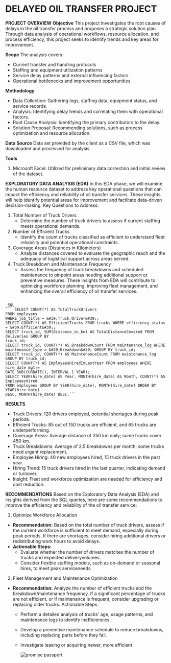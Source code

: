 # DELAYED OIL TRANSFER PROJECT
**PROJECT OVERVIEW**
 **Objective** 
This project investigates the root causes of delays in the oil transfer
process and proposes a strategic solution plan. Through data analysis of operational workflows, resource
allocation, and process efficiency, this project seeks to identify trends and key areas for improvement.

**Scope**
 The analysis covers:
* Current transfer and handling protocols
* Staffing and equipment utilization patterns
*  Service delay patterns and external influencing factors
*   Operational bottlenecks and improvement opportunities
  
**Methodology**
 * Data Collection: Gathering logs, staffing data, equipment status, and service records.
 *  Analysis: Identifying delay trends and correlating them with operational factors.
 *  Root Cause Analysis: Identifying the primary contributors to the delay.
 *  Solution Proposal: Recommending solutions, such as process optimization and resource allocation.

  **Data Source**
   Data set provided by the client as a CSV file, which was downloaded and processed for
analysis.

**Tools**
1. Microsoft Excel: Utilized for preliminary data correction and initial review of the dataset.

**EXPLORATORY DATA ANALYSIS (EDA)**
In this EDA phase, we will examine the human resource
dataset to address key operational questions that can impact the efficiency and reliability of oil transfer
services. These insights will help identify potential areas for improvement and facilitate data-driven
decision-making. Key Questions to Address:
1. Total Number of Truck Drivers
   * Determine the number of truck drivers to assess if current staffing meets operational demands.
2. Number of Efficient Trucks
   * Identify the count of trucks classified as efficient to understand fleet reliability and potential
operational constraints.
3. Coverage Areas (Distances in Kilometers)
   * Analyze distances covered to evaluate the geographic reach and the adequacy of logistical
support across areas served.
4. Truck Breakdown and Maintenance Frequency
   * Assess the frequency of truck breakdowns and scheduled maintenance to pinpoint areas needing
additional support or preventive measures.
These insights from EDA will contribute to optimizing workforce planning, improving fleet management,
and enhancing the overall efficiency of oil transfer services.

```

_SQL_
``` SELECT COUNT(*) AS TotalTruckDrivers
FROM employees
WHERE job_title = &#39;Truck Driver&#39;;
SELECT COUNT(*) AS EfficientTrucks FROM trucks WHERE efficiency_status = &#39;Efficient&#39;;
SELECT truck_id, SUM(distance_in_km) AS TotalDistanceCovered FROM deliveries GROUP BY
truck_id;
SELECT truck_id, COUNT(*) AS BreakdownCount FROM maintenance_log WHERE
maintenance_type = &#39;Breakdown&#39; GROUP BY truck_id;
SELECT truck_id, COUNT(*) AS MaintenanceCount FROM maintenance_log GROUP BY truck_id;
SELECT COUNT(*) AS EmployeesHiredInLastYear FROM employees WHERE hire_date &gt;=
DATE_SUB(CURDATE(), INTERVAL 1 YEAR);
SELECT YEAR(hire_date) AS Year, MONTH(hire_date) AS Month, COUNT(*) AS EmployeesHired
FROM employees GROUP BY YEAR(hire_date), MONTH(hire_date) ORDER BY YEAR(hire_date)
DESC, MONTH(hire_date) DESC;```

```

**RESULTS**
* Truck Drivers: 120 drivers employed, potential shortages during peak periods.
* Efficient Trucks: 85 out of 150 trucks are efficient, and 65 trucks are underperforming.
* Coverage Areas: Average distance of 250 km daily; some trucks cover 450 km.
* Truck Breakdowns: Average of 2.5 breakdowns per month; some trucks need urgent replacement.
* Employee Hiring: 40 new employees hired, 15 truck drivers in the past year.
* Hiring Trend: 15 truck drivers hired in the last quarter, indicating demand or turnover.
* Insight: Fleet and workforce optimization are needed for efficiency and cost reduction.
  
**RECOMMENDATIONS**
Based on the Exploratory Data Analysis (EDA) and insights derived from the SQL queries, here are some
recommendations to improve the efficiency and reliability of the oil transfer service:
1. Optimize Workforce Allocation
 * **Recommendation:** Based on the total number of truck drivers, assess if the current workforce is
sufficient to meet demand, especially during peak periods. If there are shortages, consider hiring
additional drivers or redistributing work hours to avoid delays.
 * **Actionable Steps:**
     * Evaluate whether the number of drivers matches the number of trucks and expected deliveryvolumes.
     * Consider flexible staffing models, such as on-demand or seasonal hires, to meet peak serviceneeds.
 2. Fleet Management and Maintenance Optimization
 * **Recommendation:** Analyze the number of efficient trucks and the breakdown/maintenance
frequency. If a significant percentage of trucks are not efficient, or if maintenance is frequent, consider
upgrading or replacing older trucks. Actionable Steps:
    * Perform a detailed analysis of trucks&#39; age, usage patterns, and maintenance logs to identify inefficiencies.
    * Develop a preventive maintenance schedule to reduce breakdowns, including replacing parts before they fail.
    * Investigate leasing or acquiring newer, more efficient
  
      ![promise passport](https://github.com/user-attachments/assets/51e0dc61-79bf-438c-8a00-6818134317af)


